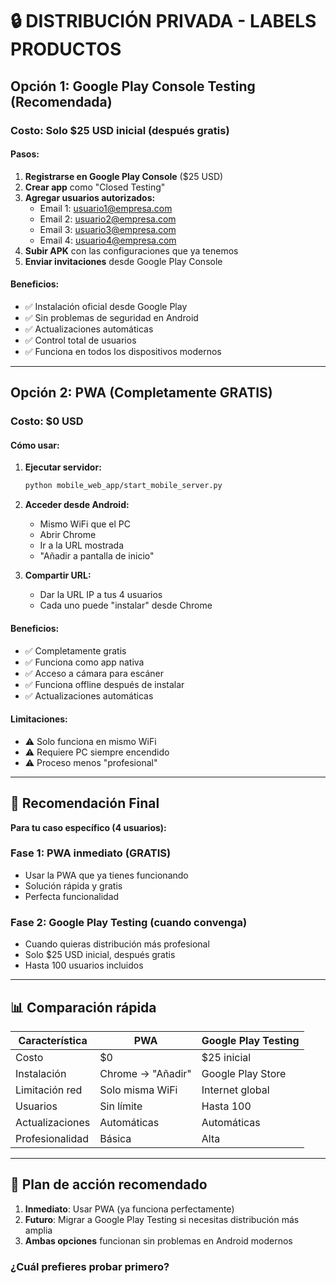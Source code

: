 # 🔒 DISTRIBUCIÓN PRIVADA - LABELS PRODUCTOS

## Opción 1: Google Play Console Testing (Recomendada)

### Costo: Solo $25 USD inicial (después gratis)

#### Pasos:
1. **Registrarse en Google Play Console** ($25 USD)
2. **Crear app** como "Closed Testing"
3. **Agregar usuarios autorizados:**
   - Email 1: usuario1@empresa.com
   - Email 2: usuario2@empresa.com
   - Email 3: usuario3@empresa.com
   - Email 4: usuario4@empresa.com
4. **Subir APK** con las configuraciones que ya tenemos
5. **Enviar invitaciones** desde Google Play Console

#### Beneficios:
- ✅ Instalación oficial desde Google Play
- ✅ Sin problemas de seguridad en Android
- ✅ Actualizaciones automáticas
- ✅ Control total de usuarios
- ✅ Funciona en todos los dispositivos modernos

---

## Opción 2: PWA (Completamente GRATIS)

### Costo: $0 USD

#### Cómo usar:
1. **Ejecutar servidor:**
   ```bash
   python mobile_web_app/start_mobile_server.py
   ```

2. **Acceder desde Android:**
   - Mismo WiFi que el PC
   - Abrir Chrome
   - Ir a la URL mostrada
   - "Añadir a pantalla de inicio"

3. **Compartir URL:**
   - Dar la URL IP a tus 4 usuarios
   - Cada uno puede "instalar" desde Chrome

#### Beneficios:
- ✅ Completamente gratis
- ✅ Funciona como app nativa
- ✅ Acceso a cámara para escáner
- ✅ Funciona offline después de instalar
- ✅ Actualizaciones automáticas

#### Limitaciones:
- ⚠️ Solo funciona en mismo WiFi
- ⚠️ Requiere PC siempre encendido
- ⚠️ Proceso menos "profesional"

---

## 🎯 Recomendación Final

**Para tu caso específico (4 usuarios):**

### Fase 1: PWA inmediato (GRATIS)
- Usar la PWA que ya tienes funcionando
- Solución rápida y gratis
- Perfecta funcionalidad

### Fase 2: Google Play Testing (cuando convenga)
- Cuando quieras distribución más profesional
- Solo $25 USD inicial, después gratis
- Hasta 100 usuarios incluidos

---

## 📊 Comparación rápida

| Característica | PWA | Google Play Testing |
|---|---|---|
| Costo | $0 | $25 inicial |
| Instalación | Chrome → "Añadir" | Google Play Store |
| Limitación red | Solo misma WiFi | Internet global |
| Usuarios | Sin límite | Hasta 100 |
| Actualizaciones | Automáticas | Automáticas |
| Profesionalidad | Básica | Alta |

---

## 🚀 Plan de acción recomendado

1. **Inmediato**: Usar PWA (ya funciona perfectamente)
2. **Futuro**: Migrar a Google Play Testing si necesitas distribución más amplia
3. **Ambas opciones** funcionan sin problemas en Android modernos

### ¿Cuál prefieres probar primero?
